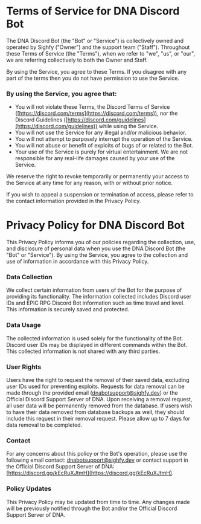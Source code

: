 # Terms of Service for DNA Discord Bot

The DNA Discord Bot (the "Bot" or "Service") is collectively owned and operated by Sighfy ("Owner") and the support team ("Staff"). Throughout these Terms of Service (the "Terms"), when we refer to "we", "us", or "our", we are referring collectively to both the Owner and Staff.

By using the Service, you agree to these Terms. If you disagree with any part of the terms then you do not have permission to use the Service.

### By using the Service, you agree that:

- You will not violate these Terms, the Discord Terms of Service ([https://discord.com/terms](https://discord.com/terms)), nor the Discord Guidelines ([https://discord.com/guidelines](https://discord.com/guidelines)) while using the Service.
- You will not use the Service for any illegal and/or malicious behavior.
- You will not attempt to purposely interrupt the operation of the Service.
- You will not abuse or benefit of exploits of bugs of or related to the Bot.
- Your use of the Service is purely for virtual entertainment. We are not responsible for any real-life damages caused by your use of the Service.

We reserve the right to revoke temporarily or permanently your access to the Service at any time for any reason, with or without prior notice.

If you wish to appeal a suspension or termination of access, please refer to the contact information provided in the Privacy Policy.

# Privacy Policy for DNA Discord Bot

This Privacy Policy informs you of our policies regarding the collection, use, and disclosure of personal data when you use the DNA Discord Bot (the "Bot" or "Service"). By using the Service, you agree to the collection and use of information in accordance with this Privacy Policy.

### Data Collection

We collect certain information from users of the Bot for the purpose of providing its functionality. The information collected includes Discord user IDs and EPIC RPG Discord Bot information such as time travel and level. This information is securely saved and protected.

### Data Usage

The collected information is used solely for the functionality of the Bot. Discord user IDs may be displayed in different commands within the Bot. This collected information is not shared with any third parties.

### User Rights

Users have the right to request the removal of their saved data, excluding user IDs used for preventing exploits. Requests for data removal can be made through the provided email (dnabotsupport@sighfy.dev) or the Official Discord Support Server of DNA. Upon receiving a removal request, all user data will be permanently removed from the database. If users wish to have their data removed from database backups as well, they should include this request in their removal request. Please allow up to 7 days for data removal to be completed.

### Contact

For any concerns about this policy or the Bot's operation, please use the following email contact: dnabotsupport@sighfy.dev or contact support in the Official Discord Support Server of DNA: [https://discord.gg/kEcRuXJtmH](https://discord.gg/kEcRuXJtmH).

### Policy Updates

This Privacy Policy may be updated from time to time. Any changes made will be previously notified through the Bot and/or the Official Discord Support Server of DNA.
